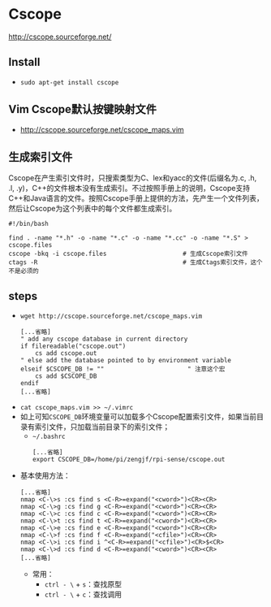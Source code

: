 # Cscope

http://cscope.sourceforge.net/


## Install

* `sudo apt-get install cscope`


## Vim Cscope默认按键映射文件

* http://cscope.sourceforge.net/cscope_maps.vim


## 生成索引文件

Cscope在产生索引文件时，只搜索类型为C、lex和yacc的文件(后缀名为.c, .h, .l, .y)，C++的文件根本没有生成索引。不过按照手册上的说明，Cscope支持C++和Java语言的文件。按照Cscope手册上提供的方法，先产生一个文件列表，然后让Cscope为这个列表中的每个文件都生成索引。

```shell
#!/bin/bash

find . -name "*.h" -o -name "*.c" -o -name "*.cc" -o -name "*.S" > cscope.files
cscope -bkq -i cscope.files                     # 生成Cscope索引文件
ctags -R                                        # 生成Ctags索引文件，这个不是必须的
```


## steps

* `wget http://cscope.sourceforge.net/cscope_maps.vim`
  ```
  [...省略]
  " add any cscope database in current directory
  if filereadable("cscope.out")
      cs add cscope.out
  " else add the database pointed to by environment variable
  elseif $CSCOPE_DB != ""                       " 注意这个宏
      cs add $CSCOPE_DB
  endif
  [...省略]
  ```
* `cat cscope_maps.vim >> ~/.vimrc`
* 如上可知`CSCOPE_DB`环境变量可以加载多个Cscope配置索引文件，如果当前目录有索引文件，只加载当前目录下的索引文件；
  * `~/.bashrc`
    ```
    [...省略]
    export CSCOPE_DB=/home/pi/zengjf/rpi-sense/cscope.out
    ```
* 基本使用方法：
  ```
  [...省略]
  nmap <C-\>s :cs find s <C-R>=expand("<cword>")<CR><CR>
  nmap <C-\>g :cs find g <C-R>=expand("<cword>")<CR><CR>
  nmap <C-\>c :cs find c <C-R>=expand("<cword>")<CR><CR>
  nmap <C-\>t :cs find t <C-R>=expand("<cword>")<CR><CR>
  nmap <C-\>e :cs find e <C-R>=expand("<cword>")<CR><CR>
  nmap <C-\>f :cs find f <C-R>=expand("<cfile>")<CR><CR>
  nmap <C-\>i :cs find i ^<C-R>=expand("<cfile>")<CR>$<CR>
  nmap <C-\>d :cs find d <C-R>=expand("<cword>")<CR><CR>
  [...省略]
  ```
  * 常用：
    * `ctrl - \` + `s`：查找原型
    * `ctrl - \` + `c`：查找调用